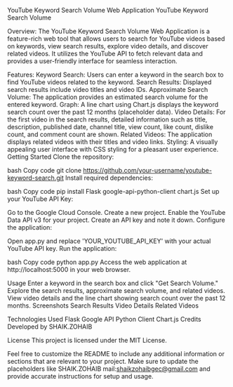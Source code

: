 YouTube Keyword Search Volume Web Application
YouTube Keyword Search Volume

Overview:
The YouTube Keyword Search Volume Web Application is a feature-rich web tool that allows users to search for YouTube videos based on keywords, view search results, explore video details, and discover related videos. It utilizes the YouTube API to fetch relevant data and provides a user-friendly interface for seamless interaction.

Features:
Keyword Search: Users can enter a keyword in the search box to find YouTube videos related to the keyword.
Search Results: Displayed search results include video titles and video IDs.
Approximate Search Volume: The application provides an estimated search volume for the entered keyword.
Graph: A line chart using Chart.js displays the keyword search count over the past 12 months (placeholder data).
Video Details: For the first video in the search results, detailed information such as title, description, published date, channel title, view count, like count, dislike count, and comment count are shown.
Related Videos: The application displays related videos with their titles and video links.
Styling: A visually appealing user interface with CSS styling for a pleasant user experience.
Getting Started
Clone the repository:

bash
Copy code
git clone https://github.com/your-username/youtube-keyword-search.git
Install required dependencies:

bash
Copy code
pip install Flask google-api-python-client chart.js
Set up your YouTube API Key:

Go to the Google Cloud Console.
Create a new project.
Enable the YouTube Data API v3 for your project.
Create an API key and note it down.
Configure the application:

Open app.py and replace 'YOUR_YOUTUBE_API_KEY' with your actual YouTube API key.
Run the application:

bash
Copy code
python app.py
Access the web application at http://localhost:5000 in your web browser.

Usage
Enter a keyword in the search box and click "Get Search Volume."
Explore the search results, approximate search volume, and related videos.
View video details and the line chart showing search count over the past 12 months.
Screenshots
Search Results
Video Details
Related Videos

Technologies Used
Flask
Google API Python Client
Chart.js
Credits
Developed by SHAIK.ZOHAIB

License
This project is licensed under the MIT License.

Feel free to customize the README to include any additional information or sections that are relevant to your project. Make sure to update the placeholders like SHAIK.ZOHAIB mail:shaikzohaibgec@gmail.com and provide accurate instructions for setup and usage.
